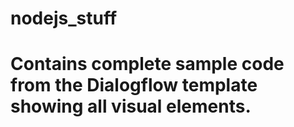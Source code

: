 # nodejs_stuff
# Contains complete sample code from the Dialogflow template showing all visual elements.
